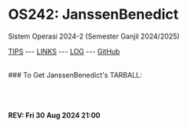 ---
---

# OS242: JanssenBenedict

Sistem Operasi 2024-2 (Semester Ganjil 2024/2025)

[TIPS](TIPS/) --- [LINKS](links.md) --- [LOG](TXT/mylog.txt) --- [GitHub](https://github.com/JanssenBenedict/os242)

<br>
### To Get JanssenBenedict's TARBALL:

```

```

<br><b>
#### REV: Fri 30 Aug 2024 21:00
<br>

